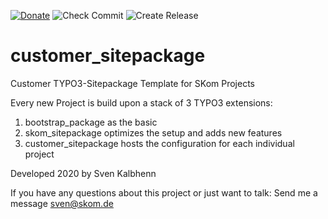 [![Donate](https://img.shields.io/badge/Donate-PayPal-green.svg)](https://PayPal.me/SvenKalbhenn)
![Check Commit](https://github.com/Starraider/customer_sitepackage/workflows/Check%20Commit/badge.svg)
![Create Release](https://github.com/Starraider/customer_sitepackage/workflows/Create%20Release/badge.svg)

# customer_sitepackage

Customer TYPO3-Sitepackage Template for SKom Projects


Every new Project is build upon a stack of 3 TYPO3 extensions:
1. bootstrap_package as the basic
2. skom_sitepackage optimizes the setup and adds new features
3. customer_sitepackage hosts the configuration for each individual project

Developed 2020 by Sven Kalbhenn

If you have any questions about this project or just want to talk:
Send me a message [sven@skom.de](mailto:sven@skom.de)
